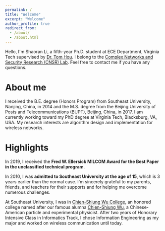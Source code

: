 ```yaml
---
permalink: /
title: "Welcome"
excerpt: "Welcome"
author_profile: true
redirect_from: 
  - /about/
  - /about.html
---
```


Hello, I'm Shaoran Li, a fifth-year Ph.D. student at ECE Department, Virginia Tech supervised by [Dr. Tom Hou](https://www.cnsr.ictas.vt.edu/THou.html). I belong to the [Complex Networks and Security Research (CNSR) Lab](https://www.cnsr.ictas.vt.edu/index.html). Feel free to contact me if you have any questions.

About me
======
I received the B.E. degree (Honors Program) from Southeast University, Nanjing, China, in 2014 and the M.S. degree from the Beijing University of Posts and  Telecommunications (BUPT), Beijing, China, in 2017. I am currently working toward my PhD degree at Virginia Tech, Blacksburg, VA, USA. My research interests are algorithm design and implementation for wireless networks.

Highlights
======
In 2019, I received the **Fred W. Ellersick MILCOM Award for the Best Paper in the unclassified technical program**. 

In 2010, I was **admitted to Southeast University at the age of 15**, which is 3 years earlier than the normal case. I'm sincerely grateful to my parents, friends, and teachers for their supports and for helping me overcome numerous challenges. 

At Southeast University, I was in [Chien-Shiung Wu College](https://wjx.seu.edu.cn/wjxen/), an honored college named after our famous alumna [Chien-Shiung Wu](https://en.wikipedia.org/wiki/Chien-Shiung_Wu), a Chinese-American particle and experimental physicist. After two years of Honorary Intensive Class in Informatics Track, I chose Information Engineering as my major and worked on wireless communication until today.
